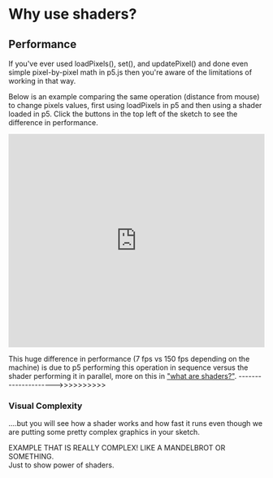 # Why use shaders?

## Performance

If you've ever used loadPixels(), set(), and updatePixel() and done even simple pixel-by-pixel math in p5.js then you're aware of the limitations of working in that way.

Below is an example comparing the same operation (distance from mouse) to change pixels values, first using loadPixels in p5 and then using a shader loaded in p5. Click the buttons in the top left of the sketch to see the difference in performance.

<div class="glitch-embed-wrap" style="height: 420px; width: 100%;">
  <iframe
    allow="geolocation; microphone; camera; midi; vr; encrypted-media"
    src="https://glitch.com/embed/#!/embed/shader-performance?path=sketch.js&previewSize=100"
    alt="shader-performance-1 on Glitch"
    style="height: 100%; width: 100%; border: 0;">
  </iframe>
</div>

This huge difference in performance (7 fps vs 150 fps depending on the machine) is due to p5 performing this operation in sequence versus the shader performing it in parallel, more on this in ["what are shaders?"](https://itp-xstory.github.io/p5js-shaders/#/./docs/what-are-shaders).
--------------------->>>>>>>>>>


### Visual Complexity

....but you will see how a shader works and how fast it runs even though we are putting some pretty complex graphics in your sketch.

EXAMPLE THAT IS REALLY COMPLEX! LIKE A MANDELBROT OR SOMETHING. \
Just to show power of shaders.



